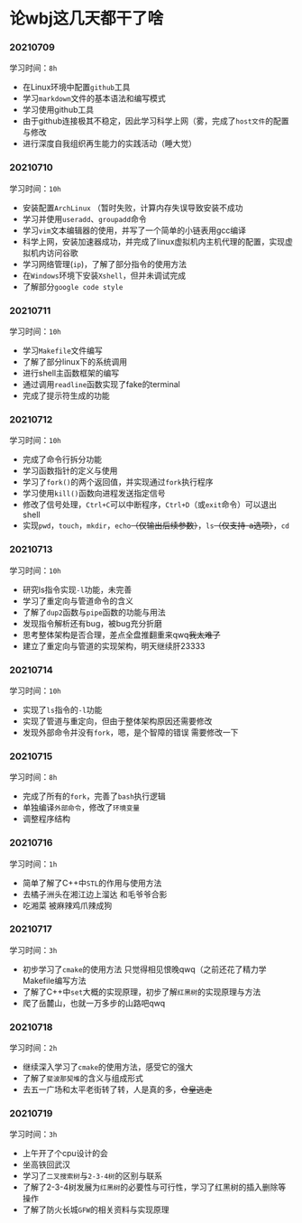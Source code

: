 # 论wbj这几天都干了啥

### 20210709

学习时间：`8h`

- 在Linux环境中配置`github`工具
- 学习`markdown`文件的基本语法和编写模式
- 学习使用github工具
- 由于github连接极其不稳定，因此学习科学上网（雾，完成了`host文件`的配置与修改
- 进行深度自我组织再生能力的实践活动（睡大觉）


### 20210710

学习时间：`10h`

- 安装配置`ArchLinux`  （暂时失败，计算内存失误导致安装不成功
- 学习并使用`useradd`、`groupadd`命令
- 学习`vim`文本编辑器的使用，并写了一个简单的小链表用gcc编译
- 科学上网，安装加速器成功，并完成了linux虚拟机内主机代理的配置，实现虚拟机内访问谷歌
- 学习网络管理(`ip`)，了解了部分指令的使用方法
- 在`Windows`环境下安装`Xshell`，但并未调试完成
- 了解部分`google code style`


### 20210711

学习时间：`10h`

- 学习`Makefile`文件编写
- 了解了部分linux下的系统调用
- 进行shell主函数框架的编写
- 通过调用`readline`函数实现了fake的terminal
- 完成了提示符生成的功能


### 20210712

学习时间：`10h`

- 完成了命令行拆分功能
- 学习函数指针的定义与使用
- 学习了`fork()`的两个返回值，并实现通过`fork`执行程序
- 学习使用`kill()`函数向进程发送指定信号
- 修改了信号处理，`Ctrl+C`可以中断程序，`Ctrl+D`（或`exit`命令）可以退出shell
- 实现`pwd`，`touch`，`mkdir`，`echo`~~（仅输出后续参数）~~，`ls`~~（仅支持-a选项）~~，`cd`
  

### 20210713

学习时间：`10h`

- 研究ls指令实现`-l`功能，未完善
- 学习了重定向与管道命令的含义
- 了解了`dup2`函数与`pipe`函数的功能与用法
- 发现指令解析还有bug，被bug充分折磨
- 思考整体架构是否合理，差点全盘推翻重来qwq~~我太难了~~
- 建立了重定向与管道的实现架构，明天继续肝23333


### 20210714

学习时间：`10h`

- 实现了`ls`指令的`-l`功能
- 实现了管道与重定向，但由于整体架构原因还需要修改
- 发现外部命令并没有`fork`，嗯，是个智障的错误 需要修改一下


### 20210715

学习时间：`8h`

- 完成了所有的`fork`，完善了`bash`执行逻辑
- 单独编译`外部命令`，修改了`环境变量`
- 调整程序结构


### 20210716

学习时间：`1h`

- 简单了解了C++中`STL`的作用与使用方法
- 去橘子洲头在湘江边上溜达 和毛爷爷合影
- 吃湘菜 被麻辣鸡爪辣成狗


### 20210717

学习时间：`3h`

- 初步学习了`cmake`的使用方法 只觉得相见恨晚qwq（之前还花了精力学Makefile编写方法
- 了解了C++中`set`大概的实现原理，初步了解`红黑树`的实现原理与方法
- 爬了岳麓山，也就一万多步的山路吧qwq


### 20210718

学习时间：`2h`

- 继续深入学习了`cmake`的使用方法，感受它的强大
- 了解了`斐波那契堆`的含义与组成形式
- 去五一广场和太平老街转了转，人是真的多，~~仓皇逃走~~


### 20210719

学习时间：`3h`

- 上午开了个cpu设计的会
- 坐高铁回武汉
- 学习了`二叉搜索树`与`2-3-4树`的区别与联系
- 了解了2-3-4树发展为`红黑树`的必要性与可行性，学习了红黑树的插入删除等操作
- 了解了防火长城`GFW`的相关资料与实现原理